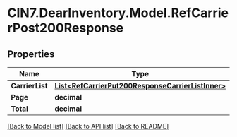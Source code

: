 # CIN7.DearInventory.Model.RefCarrierPost200Response

## Properties

| Name            | Type                                                                                                    | Description | Notes      |
| --------------- | ------------------------------------------------------------------------------------------------------- | ----------- | ---------- |
| **CarrierList** | [**List&lt;RefCarrierPut200ResponseCarrierListInner&gt;**](RefCarrierPut200ResponseCarrierListInner.md) |             | [optional] |
| **Page**        | **decimal**                                                                                             |             | [optional] |
| **Total**       | **decimal**                                                                                             |             | [optional] |

[[Back to Model list]](../README.md#documentation-for-models) [[Back to API list]](../README.md#documentation-for-api-endpoints) [[Back to README]](../README.md)
